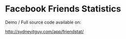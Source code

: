 # Facebook Friends Statistics

Demo / Full source code available on:

http://sydneyitguy.com/app/friendstat/
